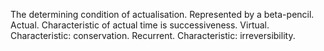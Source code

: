 The determining condition of actualisation. Represented by a beta-pencil. 
Actual. Characteristic of actual time is successiveness.
Virtual. Characteristic: conservation.
Recurrent. Characteristic: irreversibility.



